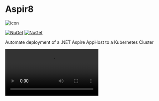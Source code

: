 # Aspir8

![icon](https://github.com/prom3theu5/aspirational-manifests/assets/1518610/5f4402e9-6f2c-4ca4-b457-206fb8233155)

[![NuGet](https://img.shields.io/nuget/v/aspirate.svg)](https://www.nuget.org/packages/aspirate/)
[![NuGet](https://img.shields.io/nuget/dt/aspirate.svg)](https://www.nuget.org/packages/aspirate/)

Automate deployment of a .NET Aspire AppHost to a Kubernetes Cluster

<video src="https://github.com/prom3theu5/aspirational-manifests/assets/1518610/319c4e1e-d47f-40e3-a8c3-ddf124b003a2" />
